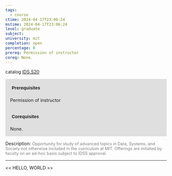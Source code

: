 ```yaml
---
tags:
  - course
ctime: 2024-04-17T23:06:24
mstime: 2024-04-17T23:06:24
level: graduate
subject: 
university: mit
completion: open
percentage: 0
prereq: Permission of instructor
coreq: None.
---
```


catalog [IDS.S20](http://student.mit.edu/catalog/mIDSa.html#IDS.S20)

<span style="display: block; padding: 15px; background-color: rgb(100, 100, 100, 0.2);"><font id="m_prereq4068_0" style="display: block; font-family: Arial, sans-serif; font-weight: bold; padding: 5px">Prerequisites</font><br><span id="prereq4068_0">Permission of instructor</span></span>
<span style="display: block; padding: 15px; background-color: rgb(100, 100, 100, 0.2);"><font id="m_coreq4068_0" style="display: block; font-family: Arial, sans-serif; font-weight: bold; padding: 5px">Corequisites</font><br><span id="coreq4068_0">None.</span></span>

<font style="">Description:</font>
<font style="color: grey; font-size: 0.8rem;">Opportunity for study of advanced topics in Data, Systems, and Society not otherwise included in the curriculum at MIT. Offerings are initiated by faculty on an ad-hoc basis subject to IDSS approval.</font>



---

<< HELLO, WORLD >>
